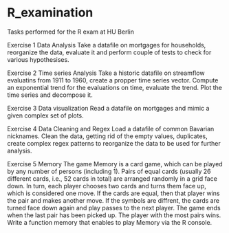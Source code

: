 # R_examination
Tasks performed for the R exam at HU Berlin

Exercise 1 Data Analysis
Take a datafile on mortgages for households, reorganize the data, evaluate it and perform couple of tests to check for various hypothesises.

Exercise 2 Time series Analysis
Take a historic datafile on streamflow evaluatins from 1911 to 1960, create a propper time series vector. Compute an exponential trend for the evaluations on time, evaluate the trend. Plot the time series and decompose it.

Exercise 3 Data visualization
Read a datafile on mortgages and mimic a given complex set of plots.

Exercise 4 Data Cleaning and Regex
Load a datafile of common Bavarian nicknames. Clean the data, getting rid of the empty values, duplicates, create complex regex patterns to reorganize the data to be used for further analysis. 

Exercise 5 Memory 
The game Memory is a card game, which can be played by any number of persons (including 1). Pairs
of equal cards (usually 26 different cards, i.e., 52 cards in total) are arranged randomly in a grid face down. In turn, each player chooses two cards and turns them face up, which is considered
one move. If the cards are equal, then that player wins the pair and makes another move. If the symbols
are diffrent, the cards are turned face down again and play passes to the next player. The game ends
when the last pair has been picked up. The player with the most pairs wins. Write a function memory that enables to play Memory via the R console.
